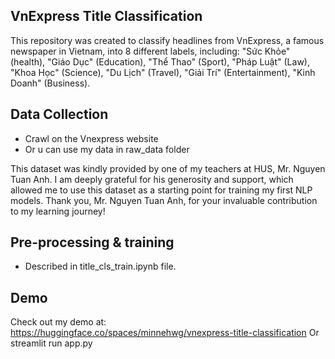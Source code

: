 ## VnExpress Title Classification
This repository was created to classify headlines from VnExpress, a famous newspaper in Vietnam, into 8 different labels, including: "Sức Khỏe" (health), "Giáo Dục" (Education), "Thể Thao" (Sport), "Pháp Luật" (Law),
"Khoa Học" (Science), "Du Lịch" (Travel), "Giải Trí" (Entertainment), "Kinh Doanh" (Business).

## Data Collection
- Crawl on the Vnexpress website
- Or u can use my data in raw_data folder

This dataset was kindly provided by one of my teachers at HUS, Mr. Nguyen Tuan Anh. I am deeply grateful for his generosity and support, which allowed me to use this dataset as a starting point for training my first NLP models. Thank you, Mr. Nguyen Tuan Anh, for your invaluable contribution to my learning journey!

## Pre-processing & training
- Described in title_cls_train.ipynb file.

## Demo
Check out my demo at: https://huggingface.co/spaces/minnehwg/vnexpress-title-classification
Or streamlit run app.py
  

